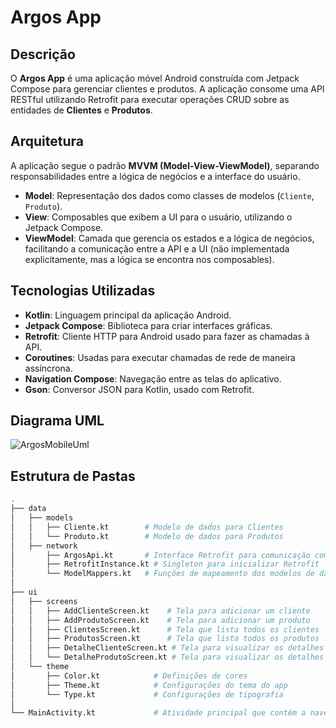 # Argos App

## Descrição

O **Argos App** é uma aplicação móvel Android construída com Jetpack Compose para gerenciar clientes e produtos. A aplicação consome uma API RESTful utilizando Retrofit para executar operações CRUD sobre as entidades de **Clientes** e **Produtos**.

## Arquitetura

A aplicação segue o padrão **MVVM (Model-View-ViewModel)**, separando responsabilidades entre a lógica de negócios e a interface do usuário.

- **Model**: Representação dos dados como classes de modelos (`Cliente`, `Produto`).
- **View**: Composables que exibem a UI para o usuário, utilizando o Jetpack Compose.
- **ViewModel**: Camada que gerencia os estados e a lógica de negócios, facilitando a comunicação entre a API e a UI (não implementada explicitamente, mas a lógica se encontra nos composables).

## Tecnologias Utilizadas

- **Kotlin**: Linguagem principal da aplicação Android.
- **Jetpack Compose**: Biblioteca para criar interfaces gráficas.
- **Retrofit**: Cliente HTTP para Android usado para fazer as chamadas à API.
- **Coroutines**: Usadas para executar chamadas de rede de maneira assíncrona.
- **Navigation Compose**: Navegação entre as telas do aplicativo.
- **Gson**: Conversor JSON para Kotlin, usado com Retrofit.

## Diagrama UML

![ArgosMobileUml](https://github.com/user-attachments/assets/3daf1a13-1827-4140-b3cf-be31c50df154)

## Estrutura de Pastas


```bash
.
├── data
│   ├── models
│   │   ├── Cliente.kt        # Modelo de dados para Clientes
│   │   └── Produto.kt        # Modelo de dados para Produtos
│   ├── network
│       ├── ArgosApi.kt       # Interface Retrofit para comunicação com a API
│       ├── RetrofitInstance.kt # Singleton para inicializar Retrofit
│       └── ModelMappers.kt   # Funções de mapeamento dos modelos de dados
│
├── ui
│   ├── screens
│   │   ├── AddClienteScreen.kt    # Tela para adicionar um cliente
│   │   ├── AddProdutoScreen.kt    # Tela para adicionar um produto
│   │   ├── ClientesScreen.kt      # Tela que lista todos os clientes
│   │   ├── ProdutosScreen.kt      # Tela que lista todos os produtos
│   │   ├── DetalheClienteScreen.kt # Tela para visualizar os detalhes de um cliente
│   │   └── DetalheProdutoScreen.kt # Tela para visualizar os detalhes de um produto
│   └── theme
│       ├── Color.kt            # Definições de cores
│       ├── Theme.kt            # Configurações do tema do app
│       └── Type.kt             # Configurações de tipografia
│
└── MainActivity.kt             # Atividade principal que contém a navegação






